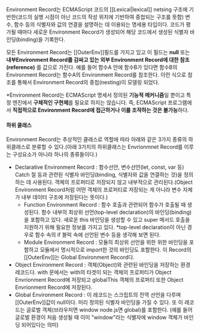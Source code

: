Environment Record는 ECMAScript 코드의 [[Lexical|lexical]] netsing 구조에 기반한(코드의 실행 시점이 아닌 코드의 작성 위치에 기반하여 중첩되는 구조를 뜻함) 변수, 함수 등의 식별자와 값의 연결을 설명하는 데 이용되는 명세용 타입이다.
코드가 평가될 때마다 새로운 Environment Record가 생성되어 해당 코드에서 생성된 식별자 바인딩(binding)을 기록한다.

모든 Environment Record는 \[\[OuterEnv]]필드를 가지고 있고 이 필드는 **null** 또는 **내부Environment Record를 감싸고 있는 외부 Environment Record에 대한 참조(reference)** 를 값으로 가진다. 예를 들어 함수A 안에 함수B가 있다면 함수B의 Environment Record는 함수A의 Environment Record를 참조한다. 이런 식으로 참조를 통해서 Environment Record의 중첩(nesting)이 모델링 되었다.

\*Environment Record는 ECMAScript 명세서 정의된 **기능적 메커니즘**일 뿐이고 특정 엔진에서 **구체적인 구현체**를 필요로 하지는 않습니다. 즉, ECMAScript 프로그램에서 **직접적으로 Environment Record에 접근하거나 이를 조작하는 것은 불가능**하다.

#### 하위 클래스
Environment Record는 추상적인 클래스로 역할에 따라 아래와 같은 3가지 종류의 하위클래스로 분류할 수 있다.(아래 3가지의 하위클래스는 Envrionmnet Record를 이루는 구성요소가 아니라 하나의 종류들이다.)
- Declarative Environment Record : 함수선언, 변수선언(let, const, var 등) Catch 절 등과 관련된 식별자 바인딩(binding, 식별자와 값을 연결하는 것)을 정의하는 데 사용된다. 객체의 프로퍼티로 저장되지 않고 내부적으로 관리된다.(Object Environment Record처럼 어떤 객체의 프로퍼티로 저장되는 게 아니라 변수 자체가 내부 데이터 구조에 저장된다는 뜻이다.)
    - Function Environment Record : 함수 호출과 관련되어 함수가 호출될 때 생성된다. 함수 내부의 최상위 선언(top-level declaration)의 바인딩(binding)을 포함하고 있다. 새로운 this 바인딩을 생성할 수 있고 super 메서드 호출을 지원하기 위해 필요한 정보를 가지고 있다.
      \*top-level declaration이 아닌 경우로 함수 속의 if 블럭 속에 선언된 변수 등을 생각해 보면 된다.
    - Module Environment Record : 모듈의 최상위 선언을 위한 위한 바인딩을 포함하고 모듈에서 명시적으로  import한 것의 바인딩도 포함한다. 이 Record의 \[\[OuterEnv]]는 Global Environment Record다.
- Object Environment Record : 객체(Object)와 관련된 바인딩을 저장하는 환경레코드다. with 문에서는 with의 타겟이 되는 객체의 프로퍼티가 Object Envrionment Record에 저장되고 globalThis 객체의 프로퍼티 또한 Object Envrionment Record에 저장된다.
- Global Environment Record : 이 레코드는 스크립트의 전역 선언을 다루며 \[\[OuterEnv]]값이 null이다. 미리 정의된 식별자 바인딩을 가질 수 있다. 또 이 레코드는 글로벌 객체(브라우저면 window node.js면 global)를 포함한다. (예를 들어 글로벌 환경이 처음 생성될 때 이미 "window"라는 식별자에 window 객체가 바인딩 되어있다는 의미)

